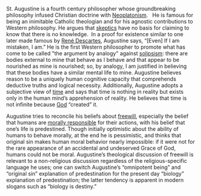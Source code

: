 St. Augustine is a fourth century philosopher whose groundbreaking philosophy infused Christian doctrine with [Neoplatonism](http://www.iep.utm.edu/neoplato/).   He is famous for being an inimitable Catholic theologian and for his agnostic contributions to Western philosophy. He argues that [skeptics](http://www.iep.utm.edu/skepanci/) have no basis for claiming to know that there is no knowledge.  In a proof for existence similar to one later made famous by [René Descartes](http://www.iep.utm.edu/descarte/), Augustine says, “[Even] If I am mistaken, I am.” He is the first Western philosopher to promote what has come to be called "the argument by analogy" against [solipsism](http://www.iep.utm.edu/solipsis/): there are bodies external to mine that behave as I behave and that appear to be nourished as mine is nourished; so, by analogy, I am justified in believing that these bodies have a similar mental life to mine. Augustine believes reason to be a uniquely human cognitive capacity that comprehends deductive truths and logical necessity. Additionally, Augustine adopts a subjective view of [time](http://www.iep.utm.edu/time/) and says that time is nothing in reality but exists only in the human mind’s apprehension of reality. He believes that time is not infinite because [God](http://www.iep.utm.edu/god-west/) “created” it.

Augustine tries to reconcile his beliefs about [freewill](http://www.iep.utm.edu/freewill/), especially the belief that humans are [morally responsible](http://www.iep.utm.edu/responsi/) for their actions, with his belief that one’s life is predestined. Though initially optimistic about the ability of humans to behave morally, at the end he is pessimistic, and thinks that original sin makes human moral behavior nearly impossible: if it were not for the rare appearance of an accidental and undeserved Grace of God, humans could not be moral. Augustine’s theological discussion of freewill is relevant to a non-religious discussion regardless of the religious-specific language he uses; one can switch Augustine’s “omnipotent being” and “original sin” explanation of predestination for the present day “biology” explanation of predestination; the latter tendency is apparent in modern slogans such as “biology is destiny.”